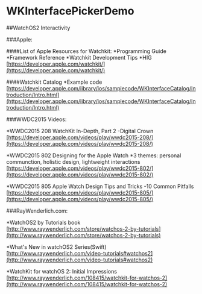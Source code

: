 # WKInterfacePickerDemo

##WatchOS2 Interactivity

###Apple:

####List of Apple Resources for Watchkit:
*Programming Guide
*Framework Reference
*Watchkit Development Tips
*HIG
[https://developer.apple.com/watchkit/](https://developer.apple.com/watchkit/)

####Watchkit Catalog
*Example code
[https://developer.apple.com/library/ios/samplecode/WKInterfaceCatalog/Introduction/Intro.html](https://developer.apple.com/library/ios/samplecode/WKInterfaceCatalog/Introduction/Intro.html)



###WWDC2015 Videos:

*WWDC2015 208 WatchKit In-Depth, Part 2
-Digital Crown
[https://developer.apple.com/videos/play/wwdc2015-208/](https://developer.apple.com/videos/play/wwdc2015-208/)

*WWDC2015 802 Designing for the Apple Watch
*3 themes: personal communction, holistic design, lightweight interactions
[https://developer.apple.com/videos/play/wwdc2015-802/](https://developer.apple.com/videos/play/wwdc2015-802/)

*WWDC2015 805 Apple Watch Design Tips and Tricks
-10 Common Pitfalls
[https://developer.apple.com/videos/play/wwdc2015-805/](https://developer.apple.com/videos/play/wwdc2015-805/)



###RayWenderlich.com:

*WatchOS2 by Tutorials book
[http://www.raywenderlich.com/store/watchos-2-by-tutorials](http://www.raywenderlich.com/store/watchos-2-by-tutorials)

*What's New in watchOS2 Series(Swift)
[http://www.raywenderlich.com/video-tutorials#watchos2](http://www.raywenderlich.com/video-tutorials#watchos2)

*WatchKit for watchOS 2: Initial Impressions
[http://www.raywenderlich.com/108415/watchkit-for-watchos-2](http://www.raywenderlich.com/108415/watchkit-for-watchos-2)
